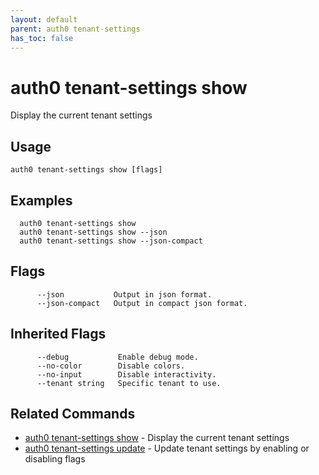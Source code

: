 ```yaml
---
layout: default
parent: auth0 tenant-settings
has_toc: false
---
```

# auth0 tenant-settings show

Display the current tenant settings

## Usage
```
auth0 tenant-settings show [flags]
```

## Examples

```
  auth0 tenant-settings show 
  auth0 tenant-settings show --json
  auth0 tenant-settings show --json-compact
```


## Flags

```
      --json           Output in json format.
      --json-compact   Output in compact json format.
```


## Inherited Flags

```
      --debug           Enable debug mode.
      --no-color        Disable colors.
      --no-input        Disable interactivity.
      --tenant string   Specific tenant to use.
```


## Related Commands

- [auth0 tenant-settings show](auth0_tenant-settings_show.md) - Display the current tenant settings
- [auth0 tenant-settings update](auth0_tenant-settings_update.md) - Update tenant settings by enabling or disabling flags


